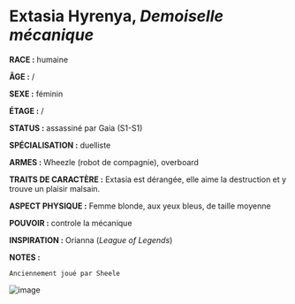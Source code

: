 # Extasia Hyrenya, *Demoiselle mécanique*

**RACE :** humaine

**ÂGE :** /

**SEXE :** féminin

**ÉTAGE :** /

**STATUS :** assassiné par Gaia (S1-S1)

**SPÉCIALISATION :** duelliste

**ARMES :** Wheezle (robot de compagnie), overboard

**TRAITS DE CARACTÈRE :** Extasia est dérangée, elle aime la destruction et y trouve un plaisir malsain.

**ASPECT PHYSIQUE :** Femme blonde, aux yeux bleus, de taille moyenne

**POUVOIR :** controle la mécanique

**INSPIRATION :** Orianna (*League of Legends*)

**NOTES :**

`Anciennement joué par Sheele`

![image](https://enyxia.alkanife.fr/images/characters/extasia.png)
